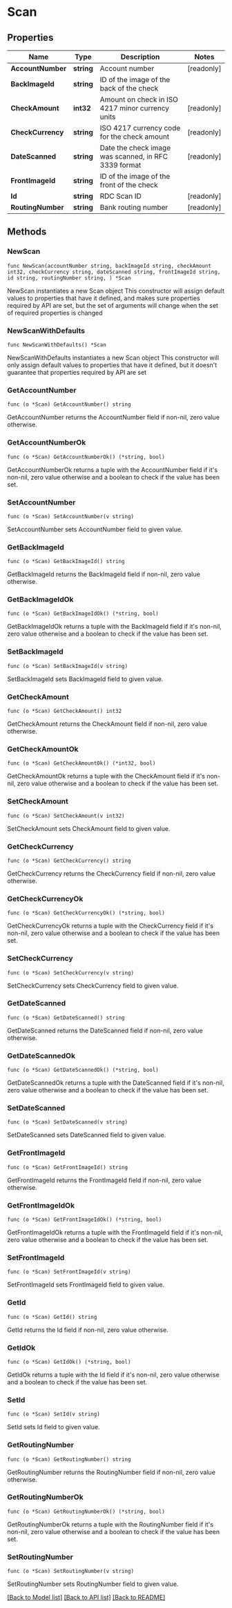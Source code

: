 # Scan

## Properties

Name | Type | Description | Notes
------------ | ------------- | ------------- | -------------
**AccountNumber** | **string** | Account number | [readonly] 
**BackImageId** | **string** | ID of the image of the back of the check | 
**CheckAmount** | **int32** | Amount on check in ISO 4217 minor currency units | [readonly] 
**CheckCurrency** | **string** | ISO 4217 currency code for the check amount | [readonly] 
**DateScanned** | **string** | Date the check image was scanned, in RFC 3339 format | [readonly] 
**FrontImageId** | **string** | ID of the image of the front of the check | 
**Id** | **string** | RDC Scan ID | [readonly] 
**RoutingNumber** | **string** | Bank routing number | [readonly] 

## Methods

### NewScan

`func NewScan(accountNumber string, backImageId string, checkAmount int32, checkCurrency string, dateScanned string, frontImageId string, id string, routingNumber string, ) *Scan`

NewScan instantiates a new Scan object
This constructor will assign default values to properties that have it defined,
and makes sure properties required by API are set, but the set of arguments
will change when the set of required properties is changed

### NewScanWithDefaults

`func NewScanWithDefaults() *Scan`

NewScanWithDefaults instantiates a new Scan object
This constructor will only assign default values to properties that have it defined,
but it doesn't guarantee that properties required by API are set

### GetAccountNumber

`func (o *Scan) GetAccountNumber() string`

GetAccountNumber returns the AccountNumber field if non-nil, zero value otherwise.

### GetAccountNumberOk

`func (o *Scan) GetAccountNumberOk() (*string, bool)`

GetAccountNumberOk returns a tuple with the AccountNumber field if it's non-nil, zero value otherwise
and a boolean to check if the value has been set.

### SetAccountNumber

`func (o *Scan) SetAccountNumber(v string)`

SetAccountNumber sets AccountNumber field to given value.


### GetBackImageId

`func (o *Scan) GetBackImageId() string`

GetBackImageId returns the BackImageId field if non-nil, zero value otherwise.

### GetBackImageIdOk

`func (o *Scan) GetBackImageIdOk() (*string, bool)`

GetBackImageIdOk returns a tuple with the BackImageId field if it's non-nil, zero value otherwise
and a boolean to check if the value has been set.

### SetBackImageId

`func (o *Scan) SetBackImageId(v string)`

SetBackImageId sets BackImageId field to given value.


### GetCheckAmount

`func (o *Scan) GetCheckAmount() int32`

GetCheckAmount returns the CheckAmount field if non-nil, zero value otherwise.

### GetCheckAmountOk

`func (o *Scan) GetCheckAmountOk() (*int32, bool)`

GetCheckAmountOk returns a tuple with the CheckAmount field if it's non-nil, zero value otherwise
and a boolean to check if the value has been set.

### SetCheckAmount

`func (o *Scan) SetCheckAmount(v int32)`

SetCheckAmount sets CheckAmount field to given value.


### GetCheckCurrency

`func (o *Scan) GetCheckCurrency() string`

GetCheckCurrency returns the CheckCurrency field if non-nil, zero value otherwise.

### GetCheckCurrencyOk

`func (o *Scan) GetCheckCurrencyOk() (*string, bool)`

GetCheckCurrencyOk returns a tuple with the CheckCurrency field if it's non-nil, zero value otherwise
and a boolean to check if the value has been set.

### SetCheckCurrency

`func (o *Scan) SetCheckCurrency(v string)`

SetCheckCurrency sets CheckCurrency field to given value.


### GetDateScanned

`func (o *Scan) GetDateScanned() string`

GetDateScanned returns the DateScanned field if non-nil, zero value otherwise.

### GetDateScannedOk

`func (o *Scan) GetDateScannedOk() (*string, bool)`

GetDateScannedOk returns a tuple with the DateScanned field if it's non-nil, zero value otherwise
and a boolean to check if the value has been set.

### SetDateScanned

`func (o *Scan) SetDateScanned(v string)`

SetDateScanned sets DateScanned field to given value.


### GetFrontImageId

`func (o *Scan) GetFrontImageId() string`

GetFrontImageId returns the FrontImageId field if non-nil, zero value otherwise.

### GetFrontImageIdOk

`func (o *Scan) GetFrontImageIdOk() (*string, bool)`

GetFrontImageIdOk returns a tuple with the FrontImageId field if it's non-nil, zero value otherwise
and a boolean to check if the value has been set.

### SetFrontImageId

`func (o *Scan) SetFrontImageId(v string)`

SetFrontImageId sets FrontImageId field to given value.


### GetId

`func (o *Scan) GetId() string`

GetId returns the Id field if non-nil, zero value otherwise.

### GetIdOk

`func (o *Scan) GetIdOk() (*string, bool)`

GetIdOk returns a tuple with the Id field if it's non-nil, zero value otherwise
and a boolean to check if the value has been set.

### SetId

`func (o *Scan) SetId(v string)`

SetId sets Id field to given value.


### GetRoutingNumber

`func (o *Scan) GetRoutingNumber() string`

GetRoutingNumber returns the RoutingNumber field if non-nil, zero value otherwise.

### GetRoutingNumberOk

`func (o *Scan) GetRoutingNumberOk() (*string, bool)`

GetRoutingNumberOk returns a tuple with the RoutingNumber field if it's non-nil, zero value otherwise
and a boolean to check if the value has been set.

### SetRoutingNumber

`func (o *Scan) SetRoutingNumber(v string)`

SetRoutingNumber sets RoutingNumber field to given value.



[[Back to Model list]](../README.md#documentation-for-models) [[Back to API list]](../README.md#documentation-for-api-endpoints) [[Back to README]](../README.md)


